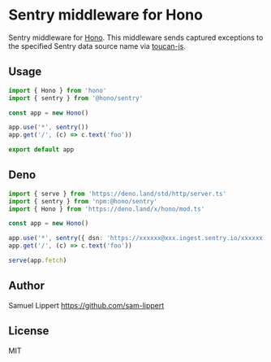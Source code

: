 # Sentry middleware for Hono

Sentry middleware for [Hono](https://github.com/honojs/hono).
This middleware sends captured exceptions to the specified Sentry data source name via [toucan-js](https://github.com/robertcepa/toucan-js).

## Usage

```ts
import { Hono } from 'hono'
import { sentry } from '@hono/sentry'

const app = new Hono()

app.use('*', sentry())
app.get('/', (c) => c.text('foo'))

export default app
```

## Deno

```ts
import { serve } from 'https://deno.land/std/http/server.ts'
import { sentry } from 'npm:@hono/sentry'
import { Hono } from 'https://deno.land/x/hono/mod.ts'

const app = new Hono()

app.use('*', sentry({ dsn: 'https://xxxxxx@xxx.ingest.sentry.io/xxxxxx' }))
app.get('/', (c) => c.text('foo'))

serve(app.fetch)
```

## Author

Samuel Lippert <https://github.com/sam-lippert>

## License

MIT
